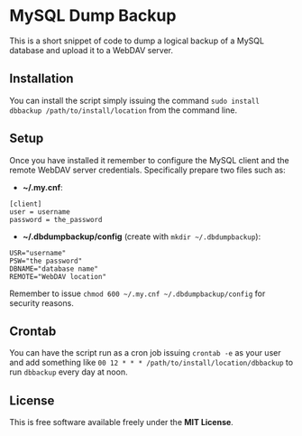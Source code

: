 # MySQL Dump Backup

This is a short snippet of code to dump a logical backup of a MySQL database
and upload it to a WebDAV server.

## Installation

You can install the script simply issuing the command `sudo install dbbackup
/path/to/install/location` from the command line.

## Setup

Once you have installed it remember to configure the MySQL client and the
remote WebDAV server credentials. Specifically prepare two files such as:

  - **~/.my.cnf**:
```shell
[client]
user = username
password = the_password
```
  - **~/.dbdumpbackup/config** (create with `mkdir ~/.dbdumpbackup`):
```shell
USR="username"
PSW="the password"
DBNAME="database name"
REMOTE="WebDAV location"
```

Remember to issue `chmod 600 ~/.my.cnf ~/.dbdumpbackup/config` for security
reasons.

## Crontab

You can have the script run as a cron job issuing `crontab -e` as your user and
add something like `00 12 * * * /path/to/install/location/dbbackup` to run
`dbbackup` every day at noon.

## License

This is free software available freely under the **MIT License**.
